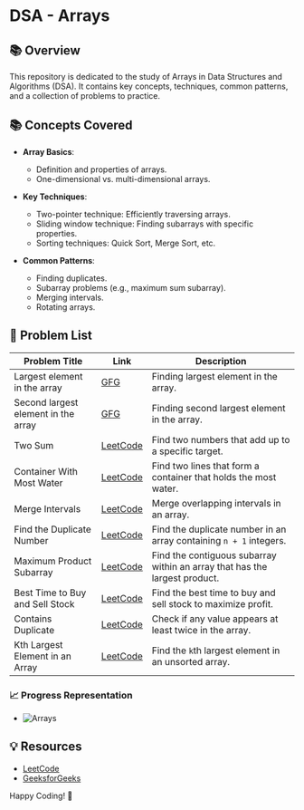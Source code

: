 # DSA - Arrays

## 📚 Overview

This repository is dedicated to the study of Arrays in Data Structures and Algorithms (DSA). It contains key concepts, techniques, common patterns, and a collection of problems to practice.

## 📚 Concepts Covered

- **Array Basics**: 
  - Definition and properties of arrays.
  - One-dimensional vs. multi-dimensional arrays.

- **Key Techniques**:
  - Two-pointer technique: Efficiently traversing arrays.
  - Sliding window technique: Finding subarrays with specific properties.
  - Sorting techniques: Quick Sort, Merge Sort, etc.

- **Common Patterns**:
  - Finding duplicates.
  - Subarray problems (e.g., maximum sum subarray).
  - Merging intervals.
  - Rotating arrays.

## 📝 Problem List

| Problem Title                                | Link                                                  | Description                                                          |
|----------------------------------------------|-------------------------------------------------------|----------------------------------------------------------------------|
| Largest element in the array                         | [GFG](https://www.geeksforgeeks.org/problems/largest-element-in-array4009/0?utm_source=youtube&utm_medium=collab_striver_ytdescription&utm_campaign=largest-element-in-array) | Finding largest element in the array.                  |
| Second largest element in the array                                 | [GFG](https://www.geeksforgeeks.org/problems/second-largest3735/1?utm_source=youtube&utm_medium=collab_striver_ytdescription&utm_campaign=second-largest) | Finding second largest element in the array.      |
| Two Sum                                      | [LeetCode](https://leetcode.com/problems/two-sum/) | Find two numbers that add up to a specific target.                  |
| Container With Most Water                    | [LeetCode](https://leetcode.com/problems/container-with-most-water/) | Find two lines that form a container that holds the most water.     |
| Merge Intervals                              | [LeetCode](https://leetcode.com/problems/merge-intervals/) | Merge overlapping intervals in an array.                             |
| Find the Duplicate Number                   | [LeetCode](https://leetcode.com/problems/find-the-duplicate-number/) | Find the duplicate number in an array containing `n + 1` integers. |
| Maximum Product Subarray                     | [LeetCode](https://leetcode.com/problems/maximum-product-subarray/) | Find the contiguous subarray within an array that has the largest product. |
| Best Time to Buy and Sell Stock             | [LeetCode](https://leetcode.com/problems/best-time-to-buy-and-sell-stock/) | Find the best time to buy and sell stock to maximize profit.        |
| Contains Duplicate                           | [LeetCode](https://leetcode.com/problems/contains-duplicate/) | Check if any value appears at least twice in the array.             |
| Kth Largest Element in an Array             | [LeetCode](https://leetcode.com/problems/kth-largest-element-in-an-array/) | Find the `k`th largest element in an unsorted array.                |

### 📈 Progress Representation

- ![Arrays](https://img.shields.io/badge/Arrays-60%25-orange)

## 💡 Resources

- [LeetCode](https://leetcode.com/)
- [GeeksforGeeks](https://www.geeksforgeeks.org/)

Happy Coding! 🚀
